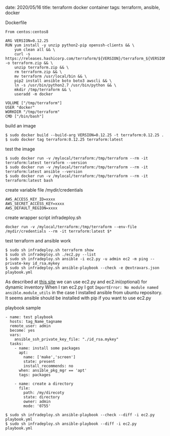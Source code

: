 date: 2020/05/16
title: terraform docker container
tags: terraform, ansible, docker

Dockerfile

	From centos:centos8
	
	ARG VERSION=0.12.25
	RUN yum install -y unzip python2-pip openssh-clients && \
	    yum clean all && \
	    curl -s https://releases.hashicorp.com/terraform/${VERSION}/terraform_${VERSION}_linux_amd64.zip -o terraform.zip && \
	    unzip terraform.zip && \
	    rm terraform.zip && \
	    mv terraform /usr/local/bin && \
	    pip2 install ansible boto boto3 awscli && \
	    ln -s /usr/bin/python2.7 /usr/bin/python && \
	    mkdir /tmp/terraform && \
	    useradd -m docker
	
	VOLUME ["/tmp/terraform"]
	USER "docker"
	WORKDIR "/tmp/terraform"
	CMD ["/bin/bash"]

build an image

	$ sudo docker build --build-arg VERSION=0.12.25 -t terraform:0.12.25 .
	$ sudo docker tag terraform:0.12.25 terraform:latest

test the image

	$ sudo docker run -v /mylocal/terraform:/tmp/terraform --rm -it terraform:latest terraform --version
	$ sudo docker run -v /mylocal/terraform:/tmp/terraform --rm -it terraform:latest ansible --version
	$ sudo docker run -v /mylocal/terraform:/tmp/terraform --rm -it terraform:latest bash

create variable file /mydir/credentials 

	AWS_ACCESS_KEY_ID=xxxx
	AWS_SECRET_ACCESS_KEY=xxxx
	AWS_DEFAULT_REGION=xxxx

create wrapper script infradeploy.sh

	docker run -v /mylocal/terraform:/tmp/terraform --env-file /mydir/credentials --rm -it terraform:latest $*

test terraform and ansible work

	$ sudo sh infradeploy.sh terraform show
	$ sudo sh infradeploy.sh ./ec2.py --list
	$ sudo sh infradeploy.sh ansible -i ec2.py -u admin ec2 -m ping --private-key id_rsa.mykey
	$ sudo sh infradeploy.sh ansible-playbook --check -e @extravars.json playbook.yml

As described at [this site](https://docs.ansible.com/ansible/latest/user_guide/intro_dynamic_inventory.html) we can use ec2.py and ec2.ini(optional) for dynamic inventory
When I ran ec2.py I got `ImportError: No module named ansible.module_utils` in the case I installed ansible from ubuntu repository.
It seems ansible should be installed with pip if you want to use ec2.py

playbook sample

	- name: test playbook
	  hosts: tag_Name_tagname
	  remote_user: admin
	  become: yes
	  vars:
	    ansible_ssh_private_key_file: "./id_rsa.mykey"
	  tasks:
	    - name: install some packages
	      apt:
	        name: ['make','screen']
	        state: present
	        install_recommends: no
	      when: ansible_pkg_mgr == 'apt'
	      tags: packages
	
	    - name: create a directory
	      file:
	        path: /my/direcoty
	        state: directory
	        owner: admin
	        mode: '0755'

	$ sudo sh infradeploy.sh ansible-playbook --check --diff -i ec2.py playbook.yml
	$ sudo sh infradeploy.sh ansible-playbook --diff -i ec2.py playbook.yml
